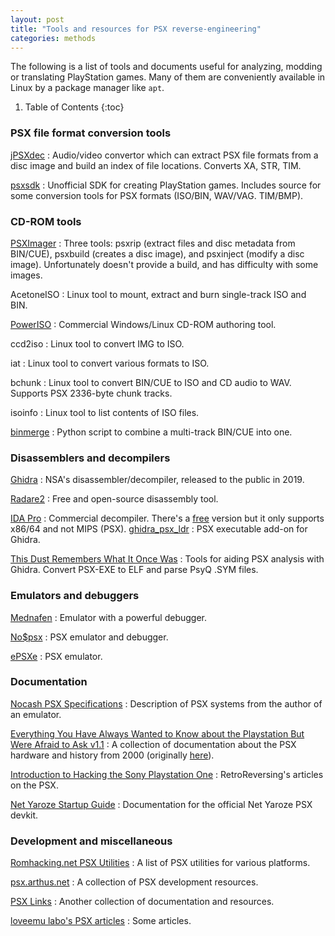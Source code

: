 ```yaml
---
layout: post
title: "Tools and resources for PSX reverse-engineering"
categories: methods
---
```


The following is a list of tools and documents useful for analyzing, modding or
translating PlayStation games. Many of them are conveniently available in Linux
by a package manager like `apt`.

1. Table of Contents
{:toc}

### PSX file format conversion tools

[jPSXdec](https://github.com/m35/jpsxdec)
: Audio/video convertor which can extract PSX file formats from a disc image
 and build an index of file locations. Converts XA, STR, TIM.

[psxsdk](https://github.com/simias/psxsdk)
: Unofficial SDK for creating PlayStation games. Includes source for some
  conversion tools for PSX formats (ISO/BIN, WAV/VAG. TIM/BMP).

### CD-ROM tools

[PSXImager](https://github.com/cebix/psximager)
: Three tools: psxrip (extract files and disc metadata from BIN/CUE),
  psxbuild (creates a disc image), and psxinject (modify a disc image).
  Unfortunately doesn't provide a build, and has difficulty with some images.

AcetoneISO
: Linux tool to mount, extract and burn single-track ISO and BIN.

[PowerISO](https://www.poweriso.com/)
: Commercial Windows/Linux CD-ROM authoring tool.

ccd2iso
: Linux tool to convert IMG to ISO.

iat
: Linux tool to convert various formats to ISO.

bchunk
: Linux tool to convert BIN/CUE to ISO and CD audio to WAV.
  Supports PSX 2336-byte chunk tracks.

isoinfo
: Linux tool to list contents of ISO files.

[binmerge](https://github.com/putnam/binmerge)
: Python script to combine a multi-track BIN/CUE into one.

### Disassemblers and decompilers

[Ghidra](https://ghidra-sre.org/)
: NSA's disassembler/decompiler, released to the public in 2019.

[Radare2](https://www.radare.org/)
: Free and open-source disassembly tool.

[IDA Pro](https://www.hex-rays.com/products/ida/)
: Commercial decompiler. There's a
  [free](https://www.hex-rays.com/products/ida/support/download_freeware/)
  version but it only supports x86/64 and not MIPS (PSX).
[ghidra_psx_ldr](https://github.com/lab313ru/ghidra_psx_ldr)
: PSX executable add-on for Ghidra.

[This Dust Remembers What It Once Was](https://www.beneaththewaves.net/Software/This_Dust_Remembers_What_It_Once_Was.html)
: Tools for aiding PSX analysis with Ghidra.
  Convert PSX-EXE to ELF and parse PsyQ .SYM files.

### Emulators and debuggers

[Mednafen](https://mednafen.github.io/documentation/psx.html)
: Emulator with a powerful debugger.

[No$psx](https://problemkaputt.de/psx.htm)
: PSX emulator and debugger.

[ePSXe](https://www.epsxe.com/)
: PSX emulator.

### Documentation

[Nocash PSX Specifications](https://problemkaputt.de/psx-spx.htm)
: Description of PSX systems from the author of an emulator.

[Everything You Have Always Wanted to Know about the Playstation But Were Afraid to Ask v1.1](https://www.raphnet.net/electronique/psx_adaptor/Playstation.txt)
: A collection of documentation about the PSX hardware and history from 2000
  (originally [here](https://web.archive.org/web/20011211221846/http://www.execpc.com/~halkun/PSX/index.html)).

[Introduction to Hacking the Sony Playstation One](https://www.retroreversing.com/ps1/)
: RetroReversing's articles on the PSX.

[Net Yaroze Startup Guide](https://psx.arthus.net/sdk/NetYaroze/Net%20Yaroze%20Official%20-%20Startup%20Guide.pdf)
: Documentation for the official Net Yaroze PSX devkit.

### Development and miscellaneous

[Romhacking.net PSX Utilities](https://www.romhacking.net/?page=utilities&category=&platform=17&game=&author=&os=&level=&perpage=200&title=&desc=&utilsearch=Go)
: A list of PSX utilities for various platforms.

[psx.arthus.net](https://psx.arthus.net/)
: A collection of PSX development resources.

[PSX Links](https://ps1.consoledev.net/)
: Another collection of documentation and resources.

[loveemu labo's PSX articles](https://loveemu.hatenablog.com/archive/category/PSX)
: Some articles.
